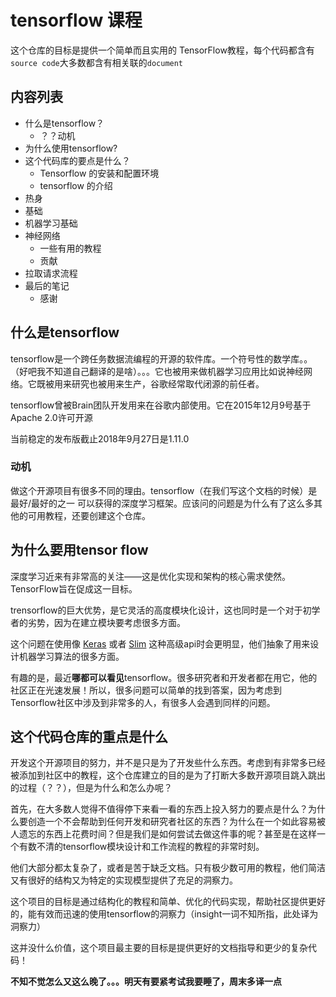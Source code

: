 # tensorflow 课程

这个仓库的目标是提供一个简单而且实用的 TensorFlow教程，每个代码都含有``source code``大多数都含有相关联的``document``

## 内容列表

- 什么是tensorflow？
  - ？？动机
- 为什么使用tensorflow?
- 这个代码库的要点是什么？
  - Tensorflow 的安装和配置环境
  - tensorflow 的介绍
- 热身
- 基础
- 机器学习基础
- 神经网络
  - 一些有用的教程
  - 贡献
- 拉取请求流程
- 最后的笔记
  - 感谢

## 什么是tensorflow

tensorflow是一个跨任务数据流编程的开源的软件库。一个符号性的数学库。。（好吧我不知道自己翻译的是啥）。。。它也被用来做机器学习应用比如说神经网络。它既被用来研究也被用来生产，谷歌经常取代闭源的前任者。

tensorflow曾被Brain团队开发用来在谷歌内部使用。它在2015年12月9号基于Apache 2.0许可开源

当前稳定的发布版截止2018年9月27日是1.11.0

### 动机

做这个开源项目有很多不同的理由。tensorflow（在我们写这个文档的时候）是最好/最好的之一 可以获得的深度学习框架。应该问的问题是为什么有了这么多其他的可用教程，还要创建这个仓库。

## 为什么要用tensor flow

深度学习近来有非常高的关注——这是优化实现和架构的核心需求使然。TensorFlow旨在促成这一目标。

trensorflow的巨大优势，是它灵活的高度模块化设计，这也同时是一个对于初学者的劣势，因为在建立模块要考虑很多方面。

这个问题在使用像 [Keras](https://keras.io/) 或者 [Slim](https://github.com/tensorflow/models/blob/031a5a4ab41170d555bc3e8f8545cf9c8e3f1b28/research/inception/inception/slim/README.md) 这种高级api时会更明显，他们抽象了用来设计机器学习算法的很多方面。

有趣的是，最近**哪都可以看见**tensorflow。很多研究者和开发者都在用它，他的社区正在光速发展！所以，很多问题可以简单的找到答案，因为考虑到Tensorflow社区中涉及到非常多的人，有很多人会遇到同样的问题。

## 这个代码仓库的重点是什么

开发这个开源项目的努力，并不是只是为了开发些什么东西。考虑到有非常多已经被添加到社区中的教程，这个仓库建立的目的是为了打断大多数开源项目跳入跳出的过程（？？），但是为什么和怎么办呢？

首先，在大多数人觉得不值得停下来看一看的东西上投入努力的要点是什么？为什么要创造一个不会帮助到任何开发和研究者社区的东西？为什么在一个如此容易被人遗忘的东西上花费时间？但是我们是如何尝试去做这件事的呢？甚至是在这样一个有数不清的tensorflow模块设计和工作流程的教程的非常时刻。

他们大部分都太复杂了，或者是苦于缺乏文档。只有极少数可用的教程，他们简洁又有很好的结构又为特定的实现模型提供了充足的洞察力。

这个项目的目标是通过结构化的教程和简单、优化的代码实现，帮助社区提供更好的，能有效而迅速的使用tensorflow的洞察力（insight一词不知所指，此处译为洞察力）

这并没什么价值，这个项目最主要的目标是提供更好的文档指导和更少的复杂代码！

**不知不觉怎么又这么晚了。。。明天有要紧考试我要睡了，周末多译一点**